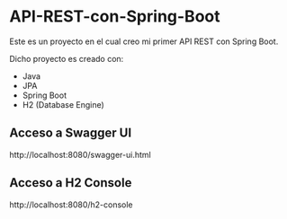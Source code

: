# API-REST-con-Spring-Boot
Este es un proyecto en el cual creo mi primer API REST con Spring Boot.

Dicho proyecto es creado con:
- Java
- JPA
- Spring Boot
- H2 (Database Engine)

## Acceso a Swagger UI
http://localhost:8080/swagger-ui.html

## Acceso a H2 Console
http://localhost:8080/h2-console
